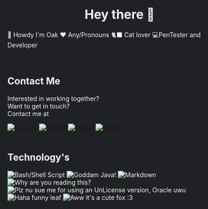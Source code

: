 <html style="background: scroll; background-color: #202124; color: whitesmoke;">
<h1 style="text-align: center">Hey there 👋</h1>
<p>
    👋 Howdy I'm Oak
    ❤️ Any/Pronouns
    🐈‍⬛ Cat lover
    💻PenTester and Developer
</p>
<br>
<h2>Contact Me</h2>
<div class="CenterDiv">
    <p>
        Interested in working together? <br>
        Want to get in touch? <br>
        Contact me at
    </p>
</div>
<div class="CenterDiv">
    <a href="">
        <img src="https://img.shields.io/badge/Discord-%237289DA.svg?style=for-the-badge&logo=discord&logoColor=white"
            alt="Discord">
    </a>
    <a href="https://twitter.com/OakAtsume">
        <img src="https://img.shields.io/badge/Twitter-1DA1F2?style=for-the-badge&logo=twitter&logoColor=white"
            alt="Twitter">
    </a>
    <a href="https://www.reddit.com/user/oak_atsume">
        <img src="https://img.shields.io/badge/Reddit-FF4500?style=for-the-badge&logo=reddit&logoColor=white"
            alt="Reddit">
    </a>
    <a href="https://github.com/OakAtsume">
        <img src="https://img.shields.io/badge/GitHub-1DA1F2?style=for-the-badge&logo=github&logoColor=white"
            alt="GitHub">
    </a>
</div>
<br>
<h2>Technology's</h2>
<div class="CenterDiv">
    <img src="https://img.shields.io/badge/shell_script-%23121011.svg?style=for-the-badge&logo=gnu-bash&logoColor=white"
        alt="Bash/Shell Script">
    <img src="https://img.shields.io/badge/java-%23ED8B00.svg?style=for-the-badge&logo=java&logoColor=white"
        alt="Goddam Java!">
    <img src="https://img.shields.io/badge/markdown-%23000000.svg?style=for-the-badge&logo=markdown&logoColor=white"
        alt="Markdown">
    <img src="https://img.shields.io/badge/JavaScript-323330?style=for-the-badge&logo=javascript&logoColor=F7DF1E"
        alt="Why are you reading this?">
    <img src="https://img.shields.io/badge/PostgreSQL-316192?style=for-the-badge&logo=postgresql&logoColor=white"
        alt="Plz nu sue me for using an UnLicense version, Oracle uwu">
    <img src="https://img.shields.io/badge/MongoDB-4EA94B?style=for-the-badge&logo=mongodb&logoColor=white"
        alt="Haha funny leaf">
    <img src="https://img.shields.io/badge/GitLab-330F63?style=for-the-badge&logo=gitlab&logoColor=white"
        alt="Aww it's a cute fox :3">
    <img src="" alt="">
    <img src="" alt="">

</div>


</html>
